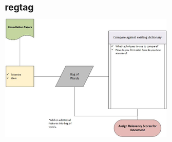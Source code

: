 # regtag

![Reg Tag Flowchart](https://raw.githubusercontent.com/vsellathurai/regtag/master/regtag.jpg)
